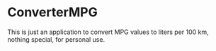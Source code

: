# ConverterMPG
 This is just an application to convert MPG values ​​to liters per 100 km, nothing special, for personal use.
